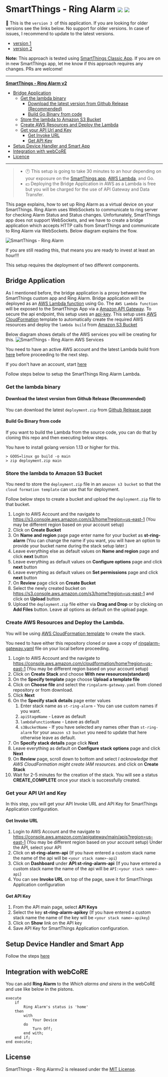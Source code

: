 # SmartThings - Ring Alarm ![](https://github.com/asishrs/smartthings-ringalarmv2/workflows/Build/badge.svg) ![](https://github.com/asishrs/smartthings-ringalarmv2/workflows/Release/badge.svg) 

:loudspeaker: ​This is the `version 3 `of this application. If you are looking for older versions see the links below. No support for older versions. In case of issues, I recommend to update to the latest versions.
* [version 1](https://github.com/asishrs/smartthings-ringalarm)
* [version 2](v2.md) 

**Note:** This approach is tested using [SmartThings Classic App](https://support.smartthings.com/hc/en-us/articles/205380554-Things-in-the-SmartThings-Classic-app). If you are on in new SmartThings app, let me know if this approach requires any changes. PRs are welcome!

------

<u>**SmartThings - Ring Alarm v2**</u>

- [Bridge Application](#bridge-application)
  - [Get the lambda binary](#get-the-lambda-binary)
    - [Download the latest version from Github Release (Recommended)](#download-the-latest-version-from-Github-Release-(Recommended))
    - [Build Go Binary from code](#Build-Go-Binary-from-code)
  - [Store the lambda to Amazon S3 Bucket](#Store-the-lambda-to-Amazon-S3-Bucket)
  - [Create AWS Resources and Deploy the Lambda](#Create-AWS-Resources-and-Deploy-the-Lambda.)
  - [Get your API Url and Key](#Get-your-API-Url-and-Key)
    - [Get Invoke URL](#Get-Invoke-URL)
    - [Get API Key](#get-api-key)
- [Setup Device Handler and Smart App](#setup-device-handler-and-smart-app)
- [Integration with webCoRE](#integration-with-webcore)
- [Licence](#license)

------



> - :clock1: This setup is going to take 30 minutes to an hour depending on your exposure on the [SmartThings app](https://docs.smartthings.com/en/latest/getting-started/first-smartapp.html), [AWS Lambda](https://aws.amazon.com/lambda/), and Go.
> - :dollar: Deploying the Bridge Application in AWS as a Lambda is free but you will be charged for the use of API Gateway and Data Transfer. 

This page explains, how to set up Ring Alarm as a virtual device on your SmartThings. Ring Alarm uses WebSockets to communicate to ring server for checking Alarm Status and Status changes. Unfortunately, SmartThings app does not support WebSockets, and we have to create a bridge application which accepts HTTP calls from SmartThings and communicate to Ring Alarm via WebSockets. Below diagram explains the flow.

![SmartThings - Ring Alarm](images/high-level.png?raw=true "SmartThings - Ring Alarm")

If you are still reading this, that means you are ready to invest at least an hour!!!

This setup requires the deployment of two different components.

## Bridge Application

As I mentioned before, the bridge application is a proxy between the SmartThings custom app and Ring Alarm. Bridge application will be deployed as an [AWS Lambda function](https://aws.amazon.com/lambda/) using Go. The `AWS Lambda function` will be exposed to the SmartThings App via a [Amazon API Gateway](https://aws.amazon.com/api-gateway/). To secure the api endpoint, this setup uses an [api-key](https://docs.aws.amazon.com/apigateway/api-reference/resource/api-key/). This setup uses [AWS Cloud​Formation](https://aws.amazon.com/cloudformation/) template to automatically create the required AWS resources and deploy the `lambda build` from [Amazon S3 Bucket](https://docs.aws.amazon.com/s3/index.html)

Below diagram shows details of the AWS services you will be creating for this.
![SmartThings - Ring Alarm AWS Services](images/detail.png?raw=true "SmartThings - Ring Alarm AWS Services")

You need to have an active AWS account and the latest Lambda build from [here](https://github.com/asishrs/smartthings-ringalarmv2/releases) before proceeding to the next step. 

If you don't have an account, start [here](https://aws.amazon.com/account/) 

Follow steps below to setup the SmartThings Ring Alarm Lambda.

### Get the lambda binary

#### Download the latest version from Github Release (Recommended)

You can download the latest `deployment.zip` from [Github Release page](https://github.com/asishrs/smartthings-ringalarmv2/releases)


#### Build Go Binary from code

If you want to build the Lambda from the source code, you can do that by cloning this repo and then executing below steps. 

You have to install golang version 1.13 or higher for this.

````shell
> GOOS=linux go build -o main
> zip deployment.zip main
````

### Store the lambda to Amazon S3 Bucket

You need to store the `deployment.zip` file in an `amazon s3 bucket` so that the `cloud formation template` can use that for deployment.

Follow below steps to create a bucket and upload the `deployment.zip` file to that bucket.
1. Login to AWS Account and the navigate to https://s3.console.aws.amazon.com/s3/home?region=us-east-1 (You may be different region based on your account setup)
1. Click on **Create Bucket**
1. On **Name and region** page page enter name for your bucket as **st-ring-alarm** (You can change the name if you want, you will have an option to provide your bucket name during the stack setup later.)
1. Leave everything else as default values on **Name and region** page and click **next** button
1. Leave everything as default values on **Configure options** page and click **next** button
1. Leave everything as default values on **Set permissions** page and click **next** button
1. On **Review** page click on **Create Bucket**
1. Select the newly created bucket on https://s3.console.aws.amazon.com/s3/home?region=us-east-1 and click on **Upload** button
1. Upload the `deployment.zip` file either via **Drag and Drop** or by clicking on **Add Files** button. Leave all options as default on the upload page.

### Create AWS Resources and Deploy the Lambda.

You will be using [AWS Cloud​Formation template](aws/ringalarm-gateway.yaml) to create the stack. 

You need to have either this repository cloned or save a copy of [ringalarm-gateway.yaml](https://raw.githubusercontent.com/asishrs/smartthings-ringalarmv2/master/aws/ringalarm-gateway.yaml) file on your local before proceeding. 

1. Login to AWS Account and the navigate to https://console.aws.amazon.com/cloudformation/home?region=us-east-1 (You may be different region based on your account setup)
1. Click on **Create Stack** and choose **With new resources(standard)**
1. On the **Specify template** page choose **Upload a template file**
1. Click on **Choose file** and select the `ringalarm-gateway.yaml` from cloned repository or from download.
1. Click **Next**
1. On the **Specify stack details** page enter values
    1. Enter stack name as `st-ring-alarm` - You can use custom names if you want. 
    1. `apiStageName` - Leave as default
    1. `lambdaFunctionName` - Leave as default
    1. `s3BucketName` - If you have selected any names other than `st-ring-alarm` for your `amazon s3 bucket` you need to update that here otherwise leave as default.
1. On **Specify stack details** page click **Next**
1. Leave everything as default on **Configure stack options** page and click **Next**
1. On **Review** page, scroll down to bottom and select *I acknowledge that AWS CloudFormation might create IAM resources.* and click on **Create Stack**
1. Wait for 2-5 minutes for the creation of the stack. You will see a status **CREATE_COMPLETE** once your stack is successfully created. 

### Get your API Url and Key

In  this step, you will get your API Invoke URL and API Key for SmartThings Application configuration.

#### Get Invoke URL

1. Login to AWS Account and the navigate to https://console.aws.amazon.com/apigateway/main/apis?region=us-east-1 (You may be different region based on your account setup) 
Under the API, select your API
1. Click on **st-ring-alarm-api** (If you have entered a custom stack name the name of the api will be `<your stack name>-api`)
1. Click on **Dashboard** under **API:st-ring-alarm-api** (If you have entered a custom stack name the name of the api will be `API:<your stack name>-api`)
1. You can see **Invoke URL** on top of the page, save it for SmartThings Application configuration

#### Get API Key

1. From the API main page, select **API Keys**
1. Select the key **st-ring-alarm-apikey** (If you have entered a custom stack name the name of the key will be `<your stack name>-apikey`)
1. Click on **Show** link on the API key
1. Save API Key for SmartThings Application configuration.

## Setup Device Handler and Smart App
Follow the steps [here](https://github.com/asishrs/smartthings)

## Integration with webCoRE

You can add **Ring Alarm** to the *Which alarms and sirens* in the webCoRE and use like below in the pistons.

```
execute
	if
		Ring Alarm's status is 'home'
	then
		with
			Your Device
        do
        	Turn Off;
        end with;
    end if;
end execute;
```

## License

SmartThings - Ring Alarmv2 is released under the [MIT License](https://opensource.org/licenses/MIT).

